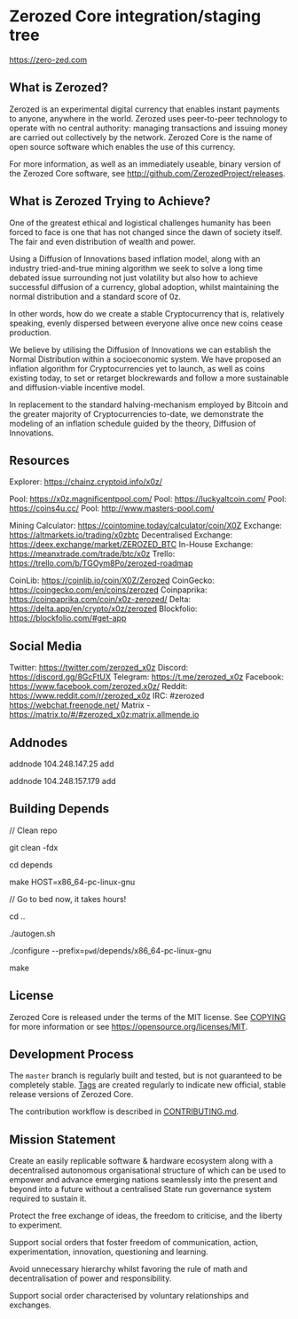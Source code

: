 Zerozed Core integration/staging tree
=====================================

https://zero-zed.com

What is Zerozed?
----------------

Zerozed is an experimental digital currency that enables instant payments to
anyone, anywhere in the world. Zerozed uses peer-to-peer technology to operate
with no central authority: managing transactions and issuing money are carried
out collectively by the network. Zerozed Core is the name of open source
software which enables the use of this currency.

For more information, as well as an immediately useable, binary version of
the Zerozed Core software, see http://github.com/ZerozedProject/releases.

What is Zerozed Trying to Achieve?
----------------------------------

One of the greatest ethical and logistical challenges humanity has been forced to face is one that has not changed since the dawn of society itself. The fair and even distribution of wealth and power.

Using a Diffusion of Innovations based inflation model, along with an industry tried-and-true mining algorithm we seek to solve a long time debated issue surrounding not just volatility but also how to achieve successful diffusion of a currency, global adoption, whilst maintaining the normal distribution and a standard score of 0z.

In other words, how do we create a stable Cryptocurrency that is, relatively speaking, evenly dispersed between everyone alive once new coins cease production.

We believe by utilising the Diffusion of Innovations we can establish the Normal Distribution within a socioeconomic system. We have proposed an inflation algorithm for Cryptocurrencies yet to launch, as well as coins existing today, to set or retarget blockrewards and follow a more sustainable and diffusion-viable incentive model.

In replacement to the standard halving-mechanism employed by Bitcoin and the greater majority of Cryptocurrencies to-date, we demonstrate the modeling of an inflation schedule guided by the theory, Diffusion of Innovations.


Resources
-----------

Explorer: https://chainz.cryptoid.info/x0z/

Pool: https://x0z.magnificentpool.com/
Pool: https://luckyaltcoin.com/
Pool: https://coins4u.cc/
Pool: http://www.masters-pool.com/

Mining Calculator: https://cointomine.today/calculator/coin/X0Z
Exchange: https://altmarkets.io/trading/x0zbtc
Decentralised Exchange: https://deex.exchange/market/ZEROZED_BTC
In-House Exchange: https://meanxtrade.com/trade/btc/x0z
Trello: https://trello.com/b/TGOym8Po/zerozed-roadmap

CoinLib: https://coinlib.io/coin/X0Z/Zerozed
CoinGecko: https://coingecko.com/en/coins/zerozed
Coinpaprika: https://coinpaprika.com/coin/x0z-zerozed/
Delta: https://delta.app/en/crypto/x0z/zerozed
Blockfolio: https://blockfolio.com/#get-app

Social Media
-------------

Twitter: https://twitter.com/zerozed_x0z
Discord: https://discord.gg/8GcFtUX
Telegram: https://t.me/zerozed_x0z
Facebook: https://www.facebook.com/zerozed.x0z/
Reddit: https://www.reddit.com/r/zerozed_x0z
IRC: #zerozed https://webchat.freenode.net/
Matrix - https://matrix.to/#/#zerozed_x0z:matrix.allmende.io


Addnodes
--------

addnode 104.248.147.25 add

addnode 104.248.157.179 add


Building Depends
----------------

// Clean repo

git clean -fdx

cd depends

make HOST=x86_64-pc-linux-gnu

// Go to bed now, it takes hours!

cd ..

./autogen.sh

./configure --prefix=`pwd`/depends/x86_64-pc-linux-gnu

make


License
-------

Zerozed Core is released under the terms of the MIT license. See [COPYING](COPYING) for more
information or see https://opensource.org/licenses/MIT.

Development Process
-------------------

The `master` branch is regularly built and tested, but is not guaranteed to be
completely stable. [Tags](https://github.com/ZerozedProject/zerozed/tags) are created
regularly to indicate new official, stable release versions of Zerozed Core.

The contribution workflow is described in [CONTRIBUTING.md](CONTRIBUTING.md).


Mission Statement
-----------------

Create an easily replicable software & hardware ecosystem along with a decentralised autonomous
organisational structure of which can be used to empower and advance emerging nations seamlessly 
into the present and beyond into a future without a centralised State run governance system 
required to sustain it.


Protect the free exchange of ideas, the freedom to criticise, and the liberty to experiment.

Support social orders that foster freedom of communication, action, experimentation, innovation, questioning and learning.

Avoid unnecessary hierarchy whilst favoring the rule of math and decentralisation of power and responsibility.

Support social order characterised by voluntary relationships and exchanges.

